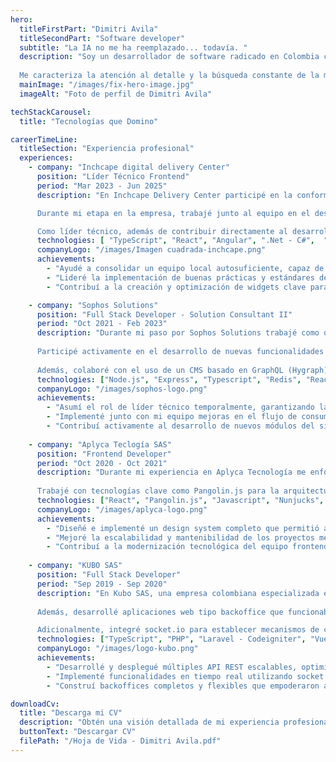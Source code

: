 ```yaml
---
hero:
  titleFirstPart: "Dimitri Avila"
  titleSecondPart: "Software developer"
  subtitle: "La IA no me ha reemplazado... todavía. "
  description: "Soy un desarrollador de software radicado en Colombia con más de 8 años de experiencia creando soluciones tecnológicas de alto impacto. A lo largo de mi carrera he tenido la oportunidad de trabajar en industrias tan diversas como finanzas, automotriz y retail, participando en una amplia variedad de proyectos desafiantes. 
  
  Me caracteriza la atención al detalle y la búsqueda constante de la máxima calidad en cada producto que desarrollo o en el que colaboro, siempre con el objetivo de aportar valor y contribuir al éxito del equipo."
  mainImage: "/images/fix-hero-image.jpg"
  imageAlt: "Foto de perfil de Dimitri Avila"

techStackCarousel:
  title: "Tecnologías que Domino"

careerTimeLine:
  titleSection: "Experiencia profesional"
  experiences:
    - company: "Inchcape digital delivery Center"
      position: "Líder Técnico Frontend"
      period: "Mar 2023 - Jun 2025"
      description: "En Inchcape Delivery Center participé en la conformación y consolidación del equipo de desarrollo digital en la sede de Colombia para el área de Ecommerce de la compañía. Asumí el rol de Líder Técnico Frontend, acompañando el crecimiento y fortalecimiento del área desde sus inicios. Junto con mi equipo, atravesamos un proceso de transferencia de conocimientos por parte del equipo de Filipinas, lo que nos permitió adquirir dominio profundo sobre los distintos productos digitales y evolucionar hacia un equipo local autosuficiente, capaz de asumir proyectos completos, brindar soporte técnico especializado y desarrollar o ampliar la gama de soluciones de la compañía.

      Durante mi etapa en la empresa, trabajé junto al equipo en el desarrollo, mantenimiento y optimización de diversos widgets integrados en los sitios web de múltiples marcas automotrices aliadas. Estos widgets cumplen un papel clave en todo el flujo de compra, venta y servicios de mantenimiento, representando una pieza fundamental para mejorar la experiencia de usuario y facilitar los procesos comerciales dentro del ecosistema digital de Inchcape.

      Como líder técnico, además de contribuir directamente al desarrollo, me enfoqué en establecer directrices claras para el equipo, promoviendo buenas prácticas, estándares de calidad y un enfoque en la escalabilidad y mantenibilidad de las soluciones. Fomenté la adopción de revisiones de código colaborativas, definición de guías de arquitectura frontend, automatización de procesos de despliegue y fortalecimiento de la cultura de aprendizaje continuo. Mi liderazgo buscó empoderar al equipo para tomar decisiones técnicas informadas y garantizar la entrega de productos de alto impacto y calidad."
      technologies: [ "TypeScript", "React", "Angular", ".Net - C#",  "Cypress", "Cucumber", "Apollo GraphQL", "PHP", "PostgreSQL", "Azure"]
      companyLogo: "/images/Imagen cuadrada-inchcape.png"
      achievements:
        - "Ayudé a consolidar un equipo local autosuficiente, capaz de asumir proyectos end-to-end y brindar soporte técnico estratégico."
        - "Lideré la implementación de buenas prácticas y estándares de desarrollo, mejorando la calidad y mantenibilidad del código."
        - "Contribuí a la creación y optimización de widgets clave para marcas automotrices, fortaleciendo el canal digital de venta y servicios."

    - company: "Sophos Solutions"
      position: "Full Stack Developer - Solution Consultant II"
      period: "Oct 2021 - Feb 2023"
      description: "Durante mi paso por Sophos Solutions trabajé como desarrollador en el rediseño y evolución del sitio web de la Bolsa de Valores de Colombia (bvc.com.co), un proyecto con una arquitectura compleja e innovadora orientada al manejo de grandes volúmenes de datos del mercado financiero.
      
      Participé activamente en el desarrollo de nuevas funcionalidades y en la solución de bugs, trabajando estrechamente con un stack distribuido que integraba Kafka como fuente principal de datos del mercado, múltiples servicios en Java que consumían y almacenaban esta información en PostgreSQL, y una capa intermedia de orquestadores en Node.js que servían como puente entre los datos y el frontend.
      
      Además, colaboré con el uso de un CMS basado en GraphQL (Hygraph) para la gestión del contenido estático y con un sistema de caché en Redis que optimizaba la carga de datos diarios, mejorando considerablemente la experiencia del usuario. También asumí temporalmente la responsabilidad técnica del equipo durante la ausencia del líder técnico, lo que fortaleció mis habilidades de liderazgo y entendimiento integral del sistema."
      technologies: ["Node.js", "Express", "Typescript", "Redis", "React", "Redux", "GraphQL", "PostgreSQL", "Hygraph CMS" ]
      companyLogo: "/images/sophos-logo.png"
      achievements:
        - "Asumí el rol de líder técnico temporalmente, garantizando la continuidad y calidad del desarrollo durante ese periodo."
        - "Implementé junto con mi equipo mejoras en el flujo de consumo de indicadores del mercado, optimizando la carga de datos diarios mediante Redis y reduciendo tiempos de respuesta."
        - "Contribuí activamente al desarrollo de nuevos módulos del sitio, asegurando una integración eficiente entre frontend, orquestadores y servicios backend."
    
    - company: "Aplyca Teclogía SAS"
      position: "Frontend Developer"
      period: "Oct 2020 - Oct 2021"
      description: "Durante mi experiencia en Aplyca Tecnología me enfoqué en la construcción de soluciones frontend robustas y escalables, participando en proyectos basados en el CMS Ibexa. Lideré la creación de design systems completos: colecciones de componentes reutilizables y principios de diseño que aseguraban una identidad visual coherente y una experiencia de usuario consistente en cada producto. Esta estrategia permitió a los administradores y editores construir nuevas páginas de forma flexible, manteniendo siempre la calidad y los estándares definidos.
      
      Trabajé con tecnologías clave como Pangolin.js para la arquitectura del design system y React para el desarrollo dinámico de componentes, complementando con herramientas como Sass, JavaScript, Nunjucks. Gracias a este enfoque, se lograron productos finales sólidos, mantenibles y fácilmente escalables, facilitando el crecimiento y evolución de los sitios web a lo largo del tiempo."
      technologies: ["React", "Pangolin.js", "Javascript", "Nunjucks", "SASS", "PHP"]
      companyLogo: "/images/aplyca-logo.png"
      achievements:
        - "Diseñé e implementé un design system completo que permitió aumentar la eficiencia y consistencia en el desarrollo de nuevas páginas y módulos."
        - "Mejoré la escalabilidad y mantenibilidad de los proyectos mediante la creación de componentes altamente reutilizables y documentados."
        - "Contribuí a la modernización tecnológica del equipo frontend, integrando React y Pangolin.js de manera exitosa en proyectos basados en CMS."
  
    - company: "KUBO SAS"
      position: "Full Stack Developer"
      period: "Sep 2019 - Sep 2020"
      description: "En Kubo SAS, una empresa colombiana especializada en el desarrollo de aplicaciones móviles para Android e iOS, trabajé como Full Stack Developer, desempeñando un rol clave en la construcción de soluciones integrales que conectaban aplicaciones móviles con plataformas web complementarias. Una de mis principales responsabilidades fue el diseño y desarrollo de múltiples API REST, creadas en Node.js con Express y en PHP utilizando Laravel y CodeIgniter, las cuales eran consumidas por las aplicaciones móviles para garantizar una experiencia fluida y segura a los usuarios.
      
      Además, desarrollé aplicaciones web tipo backoffice que funcionaban como paneles administrativos robustos, permitiendo a los usuarios monitorear estadísticas, revisar reportes detallados y configurar funcionalidades críticas para sus aplicaciones móviles. Estas soluciones combinaban un backend eficiente (API REST) con interfaces frontend dinámicas y modernas, construidas con Vue.js (Nuxt) y React, asegurando flexibilidad, rendimiento y escalabilidad.  

      Adicionalmente, integré socket.io para establecer mecanismos de comunicación en tiempo real entre cliente y servidor, permitiendo funcionalidades como chats en vivo entre usuarios de las aplicaciones móviles. Esta capacidad mejoró notablemente la interacción y la inmediatez en las experiencias ofrecidas a los usuarios finales."
      technologies: ["TypeScript", "PHP", "Laravel - Codeigniter", "Vue.js - Nuxt", "React", "Node.js - Express", "Socket.io" ]
      companyLogo: "/images/logo-kubo.png"
      achievements:
        - "Desarrollé y desplegué múltiples API REST escalables, optimizando la integración entre aplicaciones móviles y sistemas web, incrementando la estabilidad y la velocidad de respuesta."
        - "Implementé funcionalidades en tiempo real utilizando socket.io, habilitando mecanismos interactivos como chats y notificaciones instantáneas entre usuarios."
        - "Construí backoffices completos y flexibles que empoderaron a los clientes para gestionar sus aplicaciones móviles de manera autónoma y eficiente, con interfaces intuitivas desarrolladas en Vue.js (Nuxt) y React." 

downloadCv:
  title: "Descarga mi CV"
  description: "Obtén una visión detallada de mi experiencia profesional y habilidades"
  buttonText: "Descargar CV"
  filePath: "/Hoja de Vida - Dimitri Avila.pdf"
---
```

